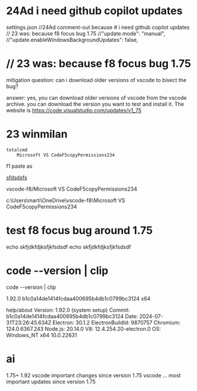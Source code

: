 


# 24Ad i need github copilot updates

settings.json
//24Ad  comment-out  because # i need github copilot updates
// 23 was: because f8 focus bug 1.75
	//"update.mode": "manual",
	//"update.enableWindowsBackgroundUpdates": false,

# // 23 was: because f8 focus bug 1.75

mitigation
question: can i download older versions of vscode to bisect the bug?

answer: yes, you can download older versions of vscode from the vscode archive.  you can download the version you want to test and install it.  The website is https://code.visualstudio.com/updates/v1_75 



# 23 winmilan
	totalcmd
		Microsoft VS CodeF5copyPermissions234

f1 paste as

[ sfdsdsfs](<Microsoft VS CodeF5copyPermissions234>)

vscode-f8/Microsoft VS CodeF5copyPermissions234

c:\Users\marti\OneDrive\vscode-f8\Microsoft VS CodeF5copyPermissions234


# test   f8  focus bug around  1.75
echo skfjdkfdjksfjkfsdsdf
echo skfjdkfdjksfjkfsdsdf

# code --version | clip
code --version | clip

1.92.0
b1c0a14de1414fcdaa400695b4db1c0799bc3124
x64

help/about
Version: 1.92.0 (system setup)
Commit: b1c0a14de1414fcdaa400695b4db1c0799bc3124
Date: 2024-07-31T23:26:45.634Z
Electron: 30.1.2
ElectronBuildId: 9870757
Chromium: 124.0.6367.243
Node.js: 20.14.0
V8: 12.4.254.20-electron.0
OS: Windows_NT x64 10.0.22631



# ai
1.75+
1.92
vscode
important changes since version 1.75
vscode ... most important updates since version 1.75


